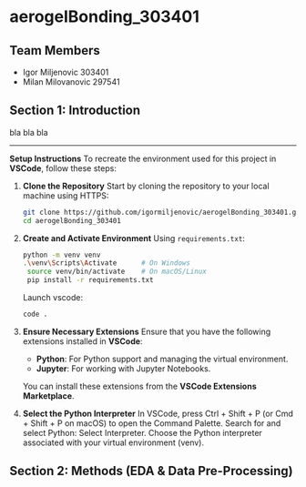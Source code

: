 # aerogelBonding_303401

## Team Members

- Igor Miljenovic 303401
- Milan Milovanovic 297541

## Section 1: Introduction

bla bla bla

---

**Setup Instructions**
To recreate the environment used for this project in **VSCode**, follow these steps:

1. **Clone the Repository**
   Start by cloning the repository to your local machine using HTTPS:

   ```bash
   git clone https://github.com/igormiljenovic/aerogelBonding_303401.git
   cd aerogelBonding_303401
   ```

2. **Create and Activate Environment**
   Using `requirements.txt`:

   ```bash
   python -m venv venv
   .\venv\Scripts\Activate      # On Windows
    source venv/bin/activate    # On macOS/Linux
    pip install -r requirements.txt
   ```

   Launch vscode:

   ```bash
   code .
   ```

3. **Ensure Necessary Extensions**
   Ensure that you have the following extensions installed in **VSCode**:

   - **Python**: For Python support and managing the virtual environment.
   - **Jupyter**: For working with Jupyter Notebooks.

   You can install these extensions from the **VSCode Extensions Marketplace**.

4. **Select the Python Interpreter**
   In VSCode, press Ctrl + Shift + P (or Cmd + Shift + P on macOS) to open the Command Palette.
   Search for and select Python: Select Interpreter.
   Choose the Python interpreter associated with your virtual environment (venv).

## Section 2: Methods (**EDA & Data Pre-Processing**)
